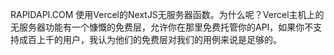 
RAPIDAPI.COM
使用Vercel的NextJS无服务器函数。为什么呢？Vercel主机上的无服务器功能有一个慷慨的免费层，允许你在那里免费托管你的API，如果你不支持成百上千的用户，我认为他们的免费层对我们的用例来说是足够的。